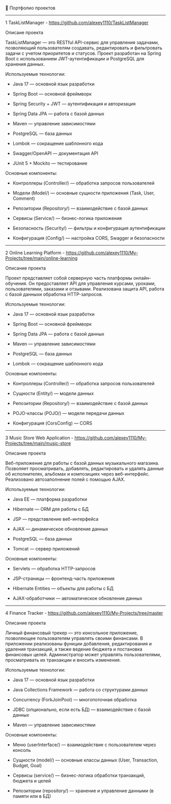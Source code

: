 📌 Портфолио проектов

-------------------------------------------------------------------------------

1 TaskListManager - https://github.com/alexey1110/TaskListManager

Описаие проекта

TaskListManager — это RESTful API-сервис для управления задачами, позволяющий пользователям создавать, редактировать и фильтровать задачи с учетом приоритетов и статусов. Проект разработан на Spring Boot с использованием JWT-аутентификации и PostgreSQL для хранения данных.

Используемые технологии:

- Java 17 — основной язык разработки

- Spring Boot — основной фреймворк

- Spring Security + JWT — аутентификация и авторизация

- Spring Data JPA — работа с базой данных

- Maven — управление зависимостями

- PostgreSQL — база данных

- Lombok — сокращение шаблонного кода

- Swagger/OpenAPI — документация API

- JUnit 5 + Mockito — тестирование

Основные компоненты:

- Контроллеры (Controller/) — обработка запросов пользователей

- Модели (Model/) — основные сущности приложения (Task, User, Comment)

- Репозитории (Repository/) — взаимодействие с базой данных

- Сервисы (Service/) — бизнес-логика приложения

- Безопасность (Security/) — фильтры и конфигурация аутентификации

- Конфигурация (Config/) — настройка CORS, Swagger и безопасности

-------------------------------------------------------------------------------

2 Online Learning Platform - https://github.com/alexey1110/My-Projects/tree/main/online-learning

Описание проекта

Проект представляет собой серверную часть платформы онлайн-обучения. Он предоставляет API для управления курсами, уроками, пользователями, заказами и отзывами. 
Реализована защита API, работа с базой данныхи обработка HTTP-запросов.

Используемые технологии:

- Java 17 — основной язык разработки

- Spring Boot — основной фреймворк

- Spring Data JPA — работа с базой данных

- Maven — управление зависимостями

- PostgreSQL — база данных

- Lombok — сокращение шаблонного кода

Основные компоненты:

- Контроллеры (Controller/) — обработка запросов пользователей

- Сущности (Entity/) — модели данных

- Репозитории (Repository/) — взаимодействие с базой данных

- POJO-классы (POJO/) — модели передачи данных

- Конфигурация (CorsConfig) — CORS

-------------------------------------------------------------------------------

3 Music Store Web Application - https://github.com/alexey1110/My-Projects/tree/main/music-store

Описание проекта

Веб-приложение для работы с базой данных музыкального магазина. Позволяет просматривать, добавлять, редактировать и удалять данные об исполнителях, альбомах и композициях через веб-интерфейс. 
Реализовано автозаполнение полей с помощью AJAX.

Используемые технологии:

- Java EE — платформа разработки

- Hibernate — ORM для работы с БД

- JSP — представление веб-интерфейса

- AJAX — динамическое обновление данных

- PostgreSQL — база данных

- Tomcat — сервер приложений

Основные компоненты:

- Servlets — обработка HTTP-запросов

- JSP-страницы — фронтенд-часть приложения

- Hibernate Entities — объекты для работы с БД

- AJAX-обработчики — автоматическое обновление данных

-------------------------------------------------------------------------------

4 Finance Tracker - https://github.com/alexey1110/My-Projects/tree/master

Описание проекта

Личный финансовый трекер — это консольное приложение, позволяющее пользователям управлять своими финансами. В приложении реализованы функции добавления, редактирования и удаления транзакций, а также ведение бюджета и постановка финансовых целей. Администратор может управлять пользователями, просматривать их транзакции и вносить изменения.

Используемые технологии:

- Java 17 — основной язык разработки

- Java Collections Framework — работа со структурами данных

- Concurrency (ForkJoinPool) — многопоточная обработка

- JDBC (опционально, если есть БД) — взаимодействие с базой данных

- Maven — управление зависимостями

Основные компоненты:

- Меню (userInterface/) — взаимодействие с пользователем через консоль

- Сущности (model/) — основные классы данных (User, Transaction, Budget, Goal)

- Сервисы (service/) — бизнес-логика обработки транзакций, бюджета и целей

- Репозитории (repository/) — хранение и управление данными (в памяти или в БД)

